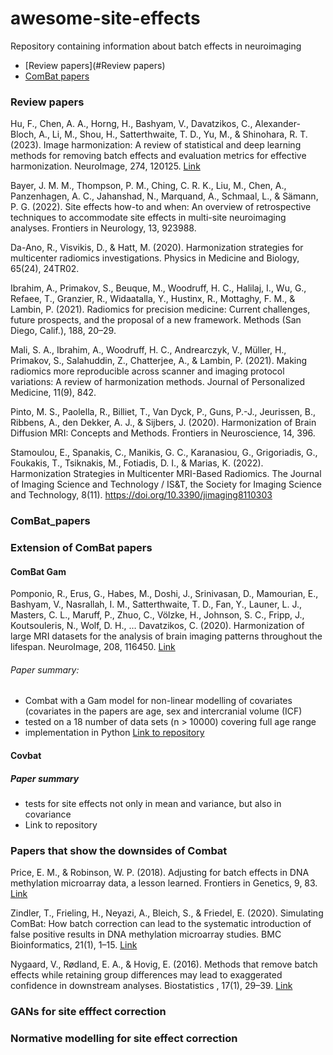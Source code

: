 # awesome-site-effects
Repository containing information about batch effects in neuroimaging

- [Review papers](#Review papers)
- [ComBat papers](#ComBat_papers)



### Review papers

Hu, F., Chen, A. A., Horng, H., Bashyam, V., Davatzikos, C., Alexander-Bloch, A., Li, M., Shou, H., Satterthwaite, T. D., Yu, M., & Shinohara, R. T. (2023). Image harmonization: A review of statistical and deep learning methods for removing batch effects and evaluation metrics for effective harmonization. NeuroImage, 274, 120125. [Link](https://www.sciencedirect.com/science/article/pii/S1053811923002719)

Bayer, J. M. M., Thompson, P. M., Ching, C. R. K., Liu, M., Chen, A., Panzenhagen, A. C., Jahanshad, N., Marquand, A., Schmaal, L., & Sämann, P. G. (2022). Site effects how-to and when: An overview of retrospective techniques to accommodate site effects in multi-site neuroimaging analyses. Frontiers in Neurology, 13, 923988.

Da-Ano, R., Visvikis, D., & Hatt, M. (2020). Harmonization strategies for multicenter radiomics investigations. Physics in Medicine and Biology, 65(24), 24TR02.

Ibrahim, A., Primakov, S., Beuque, M., Woodruff, H. C., Halilaj, I., Wu, G., Refaee, T., Granzier, R., Widaatalla, Y., Hustinx, R., Mottaghy, F. M., & Lambin, P. (2021). Radiomics for precision medicine: Current challenges, future prospects, and the proposal of a new framework. Methods (San Diego, Calif.), 188, 20–29.

Mali, S. A., Ibrahim, A., Woodruff, H. C., Andrearczyk, V., Müller, H., Primakov, S., Salahuddin, Z., Chatterjee, A., & Lambin, P. (2021). Making radiomics more reproducible across scanner and imaging protocol variations: A review of harmonization methods. Journal of Personalized Medicine, 11(9), 842.

Pinto, M. S., Paolella, R., Billiet, T., Van Dyck, P., Guns, P.-J., Jeurissen, B., Ribbens, A., den Dekker, A. J., & Sijbers, J. (2020). Harmonization of Brain Diffusion MRI: Concepts and Methods. Frontiers in Neuroscience, 14, 396.

Stamoulou, E., Spanakis, C., Manikis, G. C., Karanasiou, G., Grigoriadis, G., Foukakis, T., Tsiknakis, M., Fotiadis, D. I., & Marias, K. (2022). Harmonization Strategies in Multicenter MRI-Based Radiomics. The Journal of Imaging Science and Technology / IS&T, the Society for Imaging Science and Technology, 8(11). https://doi.org/10.3390/jimaging8110303

### ComBat_papers


### Extension of ComBat papers

#### ComBat Gam 
Pomponio, R., Erus, G., Habes, M., Doshi, J., Srinivasan, D., Mamourian, E., Bashyam, V., Nasrallah, I. M., Satterthwaite, T. D., Fan, Y., Launer, L. J., Masters, C. L., Maruff, P., Zhuo, C., Völzke, H., Johnson, S. C., Fripp, J., Koutsouleris, N., Wolf, D. H., … Davatzikos, C. (2020). Harmonization of large MRI datasets for the analysis of brain imaging patterns throughout the lifespan. NeuroImage, 208, 116450. [Link](https://www.sciencedirect.com/science/article/pii/S1053811919310419)

###### Paper summary:
-  Combat with a Gam model for non-linear modelling of covariates (covariates in the papers are age, sex and intercranial volume (ICF)
-  tested on a 18 number of data sets (n > 10000) covering full age range
-  implementation in Python
[Link to repository](https://github.com/rpomponio/neuroHarmonize)

#### Covbat 

##### Paper summary
- tests for site effects not only in mean and variance, but also in covariance
- Link to repository
  
### Papers that show the downsides of Combat

Price, E. M., & Robinson, W. P. (2018). Adjusting for batch effects in DNA methylation microarray data, a lesson learned. Frontiers in Genetics, 9, 83.
[Link](https://pubmed.ncbi.nlm.nih.gov/29616078/)

Zindler, T., Frieling, H., Neyazi, A., Bleich, S., & Friedel, E. (2020). Simulating ComBat: How batch correction can lead to the systematic introduction of false positive results in DNA methylation microarray studies. BMC Bioinformatics, 21(1), 1–15. [Link](https://bmcbioinformatics.biomedcentral.com/articles/10.1186/s12859-020-03559-6)

Nygaard, V., Rødland, E. A., & Hovig, E. (2016). Methods that remove batch effects while retaining group differences may lead to exaggerated confidence in downstream analyses. Biostatistics , 17(1), 29–39. [Link](https://pubmed.ncbi.nlm.nih.gov/26272994/)

### GANs for site efffect correction

### Normative modelling for site effect correction

